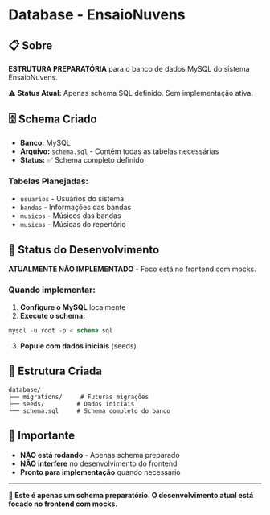 # Database - EnsaioNuvens

## 📋 Sobre

**ESTRUTURA PREPARATÓRIA** para o banco de dados MySQL do sistema EnsaioNuvens.

**⚠️ Status Atual:** Apenas schema SQL definido. Sem implementação ativa.

## 🗄️ Schema Criado

- **Banco:** MySQL
- **Arquivo:** `schema.sql` - Contém todas as tabelas necessárias
- **Status:** ✅ Schema completo definido

### Tabelas Planejadas:
- `usuarios` - Usuários do sistema
- `bandas` - Informações das bandas
- `musicos` - Músicos das bandas
- `musicas` - Músicas do repertório

## 🔄 Status do Desenvolvimento

**ATUALMENTE NÃO IMPLEMENTADO** - Foco está no frontend com mocks.

### Quando implementar:
1. **Configure o MySQL** localmente
2. **Execute o schema:**
```sql
mysql -u root -p < schema.sql
```
3. **Popule com dados iniciais** (seeds)

## 📁 Estrutura Criada

```
database/
├── migrations/     # Futuras migrações
├── seeds/         # Dados iniciais
└── schema.sql     # Schema completo do banco
```

## 🚨 Importante

- **NÃO está rodando** - Apenas schema preparado
- **NÃO interfere** no desenvolvimento do frontend
- **Pronto para implementação** quando necessário

---

**🔄 Este é apenas um schema preparatório. O desenvolvimento atual está focado no frontend com mocks.**
